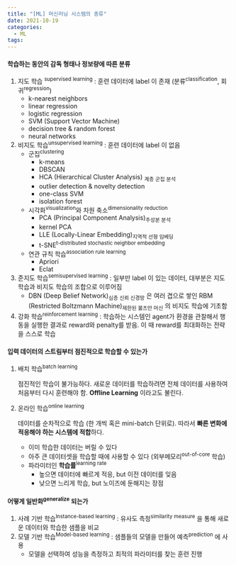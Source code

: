 ```yaml
---
title: "[ML] 머신러닝 시스템의 종류"
date: 2021-10-19
categories:
  - ML
tags:
---
```






#### 학습하는 동안의 감독 형태나 정보량에 따른 분류

1. 지도 학습 <sup>supervised learning</sup> : 훈련 데이터에 label 이 존재 (분류<sup>classification</sup>, 회귀<sup>regression</sup>)
   - k-nearest neighbors
   - linear regression
   - logistic regression
   - SVM (Support Vector Machine)
   - decision tree & random forest
   - neural networks
2. 비지도 학습<sup>unsupervised learning</sup> : 훈련 데이터에 label 이 없음
   * 군집<sup>clustering</sup>
     * k-means
     * DBSCAN
     * HCA (Hierarchical Cluster Analysis) <sub>계층 군집 분석</sub>
     * outlier detection & novelty detection
     * one-class SVM
     * isolation forest
   * 시각화<sup>visualization</sup>와 차원 축소<sup>dimensionality reduction</sup>
     * PCA (Principal Component Analysis)<sub>주성분 분석</sub>
     * kernel PCA
     * LLE (Locally-Linear Embedding)<sub>지역적 선형 임베딩</sub>
     * t-SNE<sup>t-distributed stochastic neighbor embedding</sup>
   * 연관 규칙 학습<sup>association rule learning</sup>
     * Apriori
     * Eclat
3. 준지도 학습<sup>semisupervised learning</sup> : 일부만 label 이 있는 데이터, 대부분은 지도 학습과 비지도 학습의 조합으로 이루어짐
   * DBN (Deep Belief Network)<sub>심층 신뢰 신경망</sub> 은 여러 겹으로 쌓인 RBM (Restricted Boltzmann Machine)<sub>제한된 볼츠만 머신</sub> 의 비지도 학습에 기초함
4. 강화 학습<sup>reinforcement learning</sup> : 학습하는 시스템인 agent가 환경을 관찰해서 행동을 실행한 결과로 reward와 penalty를 받음. 이 때 reward를 최대화하는 전략을 스스로 학습





#### 입력 데이터의 스트림부터 점진적으로 학습할 수 있는가

1. 배치 학습<sup>batch learning</sup>

   점진적인 학습이 불가능하다. 새로운 데이터를 학습하려면 전체 데이터를 사용하여 처음부터 다시 훈련해야 함. **Offline Learning** 이라고도 불린다.

2. 온라인 학습<sup>online learning</sup>

   데이터를 순차적으로 학습 (한 개씩 혹은 mini-batch 단위로). 따라서 **빠른 변화에 적응해야 하는 시스템에 적합**하다.

   * 이미 학습한 데이터는 버릴 수 있다
   * 아주 큰 데이터셋을 학습할 때에 사용할 수 있다 (외부메모리<sup>out-of-core</sup> 학습)
   * 파라미터인 **학습률**<sup>learning rate</sup> 
     * 높으면 데이터에 빠르게 적응, but 이전 데이터를 잊음
     * 낮으면 느리게 학습, but 노이즈에 둔해지는 장점



#### 어떻게 일반화<sup>generalize</sup> 되는가

1. 사례 기반 학습<sup>Instance-based learning</sup> : 유사도 측정<sup>similarity measure</sup> 을 통해 새로운 데이터와 학습한 샘플을 비교 
2. 모델 기반 학습<sup>Model-based learning</sup> : 샘플들의 모델을 만들어 예측<sup>prediction</sup> 에 사용
   * 모델을 선택하여 성능을 측정하고 최적의 파라미터를 찾는 훈련 진행





